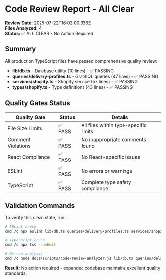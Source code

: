 # Code Review Report - All Clear

**Review Date:** 2025-07-22T16:02:00.936Z  
**Files Analyzed:** 4  
**Status:** ✅ ALL CLEAR - No Action Required

## Summary

All production TypeScript files have passed comprehensive quality review:

- **lib/db.ts** - Database utility (10 lines) - ✅ PASSING
- **queries/delivery-profiles.ts** - GraphQL queries (47 lines) - ✅ PASSING  
- **services/shopify.ts** - Shopify service (57 lines) - ✅ PASSING
- **types/shopify.ts** - Type definitions (43 lines) - ✅ PASSING

## Quality Gates Status

| Quality Gate | Status | Details |
|--------------|--------|---------|
| File Size Limits | ✅ PASS | All files within type-specific limits |
| Comment Violations | ✅ PASS | No inappropriate comments found |
| React Compliance | ✅ PASS | No React-specific issues |
| ESLint | ✅ PASS | No errors or warnings |
| TypeScript | ✅ PASS | Complete type safety compliance |

## Validation Commands

To verify this clean state, run:

```bash
# ESLint check
cmd /c npx eslint lib/db.ts queries/delivery-profiles.ts services/shopify.ts types/shopify.ts

# TypeScript check  
cmd /c npx tsc --noEmit

# Re-run analysis
cmd /c node docs/scripts/code-review-analyzer.js lib/db.ts queries/delivery-profiles.ts services/shopify.ts types/shopify.ts
```

**Result:** No action required - expanded codebase maintains excellent quality standards.
